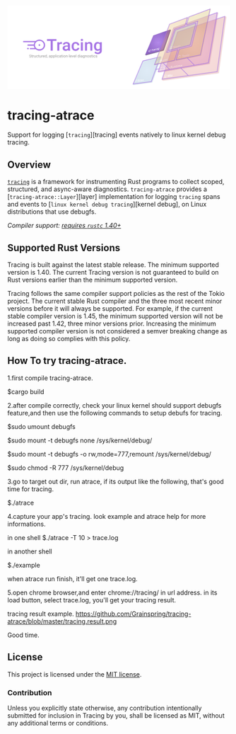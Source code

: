 ![Tracing — Structured, application-level diagnostics][splash]

[splash]: https://raw.githubusercontent.com/tokio-rs/tracing/master/assets/splash.svg

# tracing-atrace

Support for logging [`tracing`][tracing] events natively to linux kernel debug tracing.

[crates-url]: https://crates.io/crates/tracing-atrace

## Overview

[`tracing`] is a framework for instrumenting Rust programs to collect
scoped, structured, and async-aware diagnostics. `tracing-atrace` provides a
[`tracing-atrace::Layer`][layer] implementation for logging `tracing` spans
and events to [`linux kernel debug tracing`][kernel debug], on Linux
distributions that use debugfs.
 
*Compiler support: [requires `rustc` 1.40+][msrv]*

[msrv]: #supported-rust-versions
[`tracing`]: https://crates.io/crates/tracing

## Supported Rust Versions

Tracing is built against the latest stable release. The minimum supported
version is 1.40. The current Tracing version is not guaranteed to build on Rust
versions earlier than the minimum supported version.

Tracing follows the same compiler support policies as the rest of the Tokio
project. The current stable Rust compiler and the three most recent minor
versions before it will always be supported. For example, if the current stable
compiler version is 1.45, the minimum supported version will not be increased
past 1.42, three minor versions prior. Increasing the minimum supported compiler
version is not considered a semver breaking change as long as doing so complies
with this policy.

## How To try tracing-atrace.<only for linux>
1.first compile tracing-atrace.

$cargo build

2.after compile correctly, check your linux kernel should support debugfs feature,and
then use the following commands to setup debufs  for tracing.

$sudo umount debugfs

$sudo mount -t debugfs none /sys/kernel/debug/

$sudo mount -t debugfs -o rw,mode=777,remount /sys/kernel/debug/

$sudo chmod -R 777 /sys/kernel/debug

3.go to target out dir, run atrace, if its output like the following, that's
good time for tracing.

$./atrace

4.capture your app's tracing. look example and atrace help for more
informations.

in one shell
$./atrace -T 10 > trace.log

in another shell

$./example

when atrace run finish, it'll get one trace.log.

5.open chrome browser,and enter chrome://tracing/ in url address.
in its load button, select trace.log, you'll get your tracing result.

tracing result example.
https://github.com/Grainspring/tracing-atrace/blob/master/tracing.result.png

Good time.

## License

This project is licensed under the [MIT license](LICENSE).

### Contribution

Unless you explicitly state otherwise, any contribution intentionally submitted
for inclusion in Tracing by you, shall be licensed as MIT, without any additional
terms or conditions.
